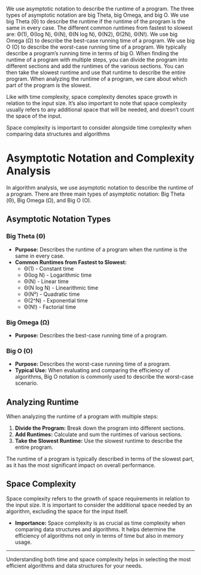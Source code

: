We use asymptotic notation to describe the runtime of a program. The three types of asymptotic notation are big Theta, big Omega, and big O.
We use big Theta (Θ) to describe the runtime if the runtime of the program is the same in every case.
The different common runtimes from fastest to slowest are: Θ(1), Θ(log N), Θ(N), Θ(N log N), Θ(N2), Θ(2N), Θ(N!).
We use big Omega (Ω) to describe the best-case running time of a program.
We use big O (O) to describe the worst-case running time of a program.
We typically describe a program’s running time in terms of big O.
When finding the runtime of a program with multiple steps, you can divide the program into different sections and add the runtimes of the various sections. You can then take the slowest runtime and use that runtime to describe the entire program.
When analyzing the runtime of a program, we care about which part of the program is the slowest.

Like with time complexity, space complexity denotes space growth in relation to the input size. It’s also important to note that space complexity usually refers to any additional space that will be needed, and doesn’t count the space of the input.

Space complexity is important to consider alongside time complexity when comparing data structures and algorithms


# Asymptotic Notation and Complexity Analysis

In algorithm analysis, we use asymptotic notation to describe the runtime of a program. There are three main types of asymptotic notation: Big Theta (Θ), Big Omega (Ω), and Big O (O).

## Asymptotic Notation Types

### Big Theta (Θ)
- **Purpose:** Describes the runtime of a program when the runtime is the same in every case.
- **Common Runtimes from Fastest to Slowest:**
  - Θ(1) - Constant time
  - Θ(log N) - Logarithmic time
  - Θ(N) - Linear time
  - Θ(N log N) - Linearithmic time
  - Θ(N²) - Quadratic time
  - Θ(2^N) - Exponential time
  - Θ(N!) - Factorial time

### Big Omega (Ω)
- **Purpose:** Describes the best-case running time of a program.

### Big O (O)
- **Purpose:** Describes the worst-case running time of a program.
- **Typical Use:** When evaluating and comparing the efficiency of algorithms, Big O notation is commonly used to describe the worst-case scenario.

## Analyzing Runtime

When analyzing the runtime of a program with multiple steps:
1. **Divide the Program:** Break down the program into different sections.
2. **Add Runtimes:** Calculate and sum the runtimes of various sections.
3. **Take the Slowest Runtime:** Use the slowest runtime to describe the entire program.

The runtime of a program is typically described in terms of the slowest part, as it has the most significant impact on overall performance.

## Space Complexity

Space complexity refers to the growth of space requirements in relation to the input size. It is important to consider the additional space needed by an algorithm, excluding the space for the input itself.

- **Importance:** Space complexity is as crucial as time complexity when comparing data structures and algorithms. It helps determine the efficiency of algorithms not only in terms of time but also in memory usage.

---

Understanding both time and space complexity helps in selecting the most efficient algorithms and data structures for your needs.



